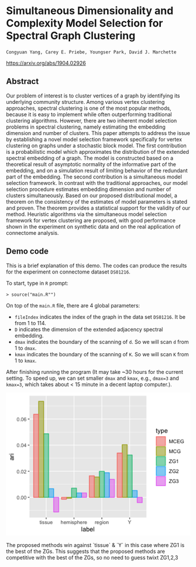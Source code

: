 # Simultaneous Dimensionality and Complexity Model Selection for Spectral Graph Clustering

```
Congyuan Yang, Carey E. Priebe, Youngser Park, David J. Marchette
```

https://arxiv.org/abs/1904.02926

## Abstract

Our problem of interest is to cluster vertices of a graph by identifying its underlying community structure. Among various vertex clustering approaches, spectral clustering is one of the most popular methods, because it is easy to implement while often outperforming traditional clustering algorithms. However, there are two inherent model selection problems in spectral clustering, namely estimating the embedding dimension and number of clusters. This paper attempts to address the issue by establishing a novel model selection framework specifically for vertex clustering on graphs under a stochastic block model. The first contribution is a probabilistic model which approximates the distribution of the extended spectral embedding of a graph. The model is constructed based on a theoretical result of asymptotic normality of the informative part of the embedding, and on a simulation result of limiting behavior of the redundant part of the embedding. The second contribution is a simultaneous model selection framework. In contrast with the traditional approaches, our model selection procedure estimates embedding dimension and number of clusters simultaneously. Based on our proposed distributional model, a theorem on the consistency of the estimates of model parameters is stated and proven. The theorem provides a statistical support for the validity of our method. Heuristic algorithms via the simultaneous model selection framework for vertex clustering are proposed, with good performance shown in the experiment on synthetic data and on the real application of connectome analysis.

## Demo code

This is a brief explanation of this demo. The codes can produce the results for the experiment on connectome dataset `DS01216`.

To start, type in `R` prompt:

```
> source("main.R"")
```

On top of the `main.R` file, there are 4 global parameters:

* `fileIndex` indicates the index of the graph in the data set `DS01216`. It be from 1 to 114.
* `D` indicates the dimension of the extended adjacency spectral embedding.
* `dmax` indicates the boundary of the scanning of `d`. So we will scan `d` from 1 to `dmax`. 
* `kmax` indicates the boundary of the scanning of `K`. So we will scan `K` from 1 to `kmax`.

After finishing running the program (It may take ~30 hours for the current setting. To speed up, we can set smaller `dmax` and `kmax`, e.g., `dmax=3` and `kmax=3`, which takes about < 15 minute in a decent laptop computer.).

<img src="figure/plot_ari.png" alt="Barplot of the performance (ARI) of different model selection algorithms." width="1500" />
<p class="caption">
The proposed methods win against `tissue` & `Y`
in this case where ZG1 is the best of the ZGs. This suggests that the proposed methods are competitive with the best of the ZGs,
so no need to guess twixt ZG1,2,3
</p>